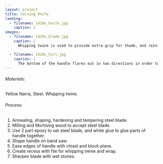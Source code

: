 ```yaml
---
layout: project
title: Carving Knife
landing:
  - filename: 1420x_knife.jpg
    caption: |
images:
  - filename: 1420x_blade.jpg
    caption: |
      Whipping twine is used to provide extra grip for thumb, and reinforcement to the thin wooden cheeks which sandwich the blade.

  - filename: 1420x_hilt.jpg
    caption: |
      The bottom of the handle flares out in two directions in order to fit comfortably between the palm and little finger. Sharp edges are eased, but the machine marks from the band saw are left in the handle to provide grip.
---
```


###### Materials:
Yellow Narra, Steel, Whipping twine.

###### Process:
1. Annealing, shaping, hardening and tempering steel blade.
2. Milling and Mortising wood to accept steel blade.
3. Use 2 part epoxy to set steel blade, and white glue to glue parts of handle together.
4. Shape handle on band saw.
5. Ease edges of handle with chisel and block plane.
6. Create recess with file for whipping twine and wrap.
7. Sharpen blade with wet stones.